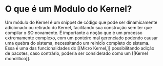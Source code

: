 # O que é um Modulo do Kernel?
Um módulo do Kernel é um snippet de código que pode ser dinamicamente adicionado ou retirado do Kernel, facilitando sua construção sem ter que compilar o SO novamente.
É importante a noção que é um processo extremamente complexo, com um ponteiro mal gerenciado podendo causar uma quebra do sistema, necessitando um reinicio completo do sistema.
Essa é uma das funcionalidades do [[Micro Kernel,]] possibilitando adição de pacotes, caso contrário, poderia ser considerado como um [[Kernel monolítico]].

